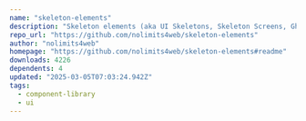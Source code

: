 ```yaml
---
name: "skeleton-elements"
description: "Skeleton elements (aka UI Skeletons, Skeleton Screens, Ghost Elements) - UI for improved perceived performance"
repo_url: "https://github.com/nolimits4web/skeleton-elements"
author: "nolimits4web"
homepage: "https://github.com/nolimits4web/skeleton-elements#readme"
downloads: 4226
dependents: 4
updated: "2025-03-05T07:03:24.942Z"
tags: 
  - component-library
  - ui
---
```

